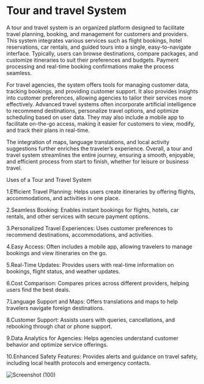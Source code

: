# Tour and travel System
A tour and travel system is an organized platform designed to facilitate travel planning, booking, and management for customers and providers. This system integrates various services such as flight bookings, hotel reservations, car rentals, and guided tours into a single, easy-to-navigate interface. Typically, users can browse destinations, compare packages, and customize itineraries to suit their preferences and budgets. Payment processing and real-time booking confirmations make the process seamless.

For travel agencies, the system offers tools for managing customer data, tracking bookings, and providing customer support. It also provides insights into customer preferences, allowing agencies to tailor their services more effectively. Advanced travel systems often incorporate artificial intelligence to recommend destinations, personalize travel options, and optimize scheduling based on user data. They may also include a mobile app to facilitate on-the-go access, making it easier for customers to view, modify, and track their plans in real-time.

The integration of maps, language translations, and local activity suggestions further enriches the traveler’s experience. Overall, a tour and travel system streamlines the entire journey, ensuring a smooth, enjoyable, and efficient process from start to finish, whether for leisure or business travel.

Uses of a Tour and Travel System

1.Efficient Travel Planning: Helps users create itineraries by offering flights, accommodations, and activities in one place.

2.Seamless Booking: Enables instant bookings for flights, hotels, car rentals, and other services with secure payment options.

3.Personalized Travel Experiences: Uses customer preferences to recommend destinations, accommodations, and activities.

4.Easy Access: Often includes a mobile app, allowing travelers to manage bookings and view itineraries on the go.

5.Real-Time Updates: Provides users with real-time information on bookings, flight status, and weather updates.

6.Cost Comparison: Compares prices across different providers, helping users find the best deals.

7.Language Support and Maps: Offers translations and maps to help travelers navigate foreign destinations.

8.Customer Support: Assists users with queries, cancellations, and rebooking through chat or phone support.

9.Data Analytics for Agencies: Helps agencies understand customer behavior and optimize service offerings.

10.Enhanced Safety Features: Provides alerts and guidance on travel safety, including local health protocols and emergency contacts.

![Screenshot (100)](https://github.com/user-attachments/assets/e98dd900-6ef5-4fa4-a477-95d7ed0ea861)








